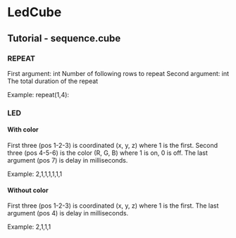 # LedCube

## Tutorial - sequence.cube
### REPEAT
First argument: int
Number of following rows to repeat
Second argument: int
The total duration of the repeat

Example: repeat(1,4):

### LED
#### With color
First three (pos 1-2-3) is coordinated (x, y, z) where 1 is the first.
Second three (pos 4-5-6) is the color (R, G, B) where 1 is on, 0 is off.
The last argument (pos 7) is delay in milliseconds.

Example: 2,1,1,1,1,1,1

#### Without color
First three (pos 1-2-3) is coordinated (x, y, z) where 1 is the first.
The last argument (pos 4) is delay in milliseconds.

Example: 2,1,1,1
